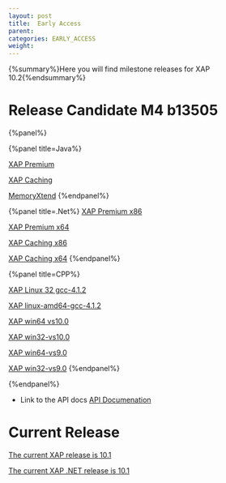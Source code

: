 ```yaml
---
layout: post
title:  Early Access
parent:
categories: EARLY_ACCESS
weight:
---
```


{%summary%}Here you will find milestone releases for XAP 10.2{%endsummary%}



# Release Candidate M4 b13505

{%panel%}


{%panel title=Java%}

[XAP Premium](http://www.gigaspaces.com/tempfiles/downloads/EarlyAccess/xap/10.2.0/m4/gigaspaces-xap-premium-10.2.0-m4-b13505-with-license.zip)

[XAP Caching](http://www.gigaspaces.com/tempfiles/downloads/EarlyAccess/xap/10.2.0/m4/gigaspaces-xap-caching-10.2.0-m4-b13505.zip)

[MemoryXtend](http://www.gigaspaces.com/tempfiles/downloads/EarlyAccess/xap/10.2.0/m4/blobstore-10.2.0-13505_M4_1.noarch.rpm)
{%endpanel%}


{%panel title=.Net%}
[XAP Premium x86](http://www.gigaspaces.com/tempfiles/downloads/EarlyAccess/xap/10.2.0/m4/GigaSpaces-XAP.NET-Premium-10.2.0.13505-M4-x86.msi)

[XAP Premium x64](http://www.gigaspaces.com/tempfiles/downloads/EarlyAccess/xap/10.2.0/m4/GigaSpaces-XAP.NET-Premium-10.2.0.13505-M4-x64.msi)

[XAP Caching x86](http://www.gigaspaces.com/tempfiles/downloads/EarlyAccess/xap/10.2.0/m4/GigaSpaces-XAP.NET-Caching-10.2.0.13505-M4-x86.msi)

[XAP Caching x64](http://www.gigaspaces.com/tempfiles/downloads/EarlyAccess/xap/10.2.0/m4/GigaSpaces-XAP.NET-Caching-10.2.0.13505-M4-x64.msi)
{%endpanel%}

{%panel title=CPP%}

[XAP Linux 32 gcc-4.1.2](http://www.gigaspaces.com/tempfiles/downloads/EarlyAccess/xap/10.2.0/m4/gigaspaces-cpp-10.2.0-m4-linux32-gcc-4.1.2.tar.gz)

[XAP linux-amd64-gcc-4.1.2](http://www.gigaspaces.com/tempfiles/downloads/EarlyAccess/xap/10.2.0/m4/gigaspaces-cpp-10.2.0-m4-linux-amd64-gcc-4.1.2.tar.gz)

[XAP win64 vs10.0](http://www.gigaspaces.com/tempfiles/downloads/EarlyAccess/xap/10.2.0/m4/gigaspaces-cpp-10.2.0-m4-win64-vs10.0.tar.gz)

[XAP win32-vs10.0](http://www.gigaspaces.com/tempfiles/downloads/EarlyAccess/xap/10.2.0/m4/gigaspaces-cpp-10.2.0-m4-win32-vs10.0.tar.gz)

[XAP win64-vs9.0](http://www.gigaspaces.com/tempfiles/downloads/EarlyAccess/xap/10.2.0/m4/gigaspaces-cpp-10.2.0-m4-win64-vs9.0.tar.gz)

[XAP win32-vs9.0](http://www.gigaspaces.com/tempfiles/downloads/EarlyAccess/xap/10.2.0/m4/gigaspaces-cpp-10.2.0-m4-win32-vs9.0.tar.gz)
{%endpanel%}

{%endpanel%}



* Link to the API docs
[API Documenation](/api_documentation)




# Current Release

[The current XAP release is 10.1](/xap101)

[The current XAP .NET release is 10.1](/xap101net)




